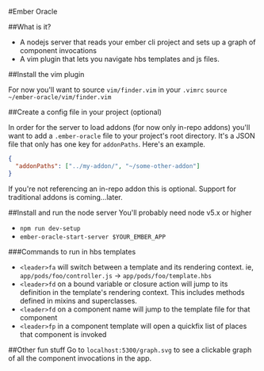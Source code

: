 #Ember Oracle

##What is it?
- A nodejs server that reads your ember cli project and sets up a graph of component invocations
- A vim plugin that lets you navigate hbs templates and js files.

##Install the vim plugin

For now you'll want to source `vim/finder.vim` in your `.vimrc`
`source ~/ember-oracle/vim/finder.vim`

##Create a config file in your project (optional)

In order for the server to load addons (for now only in-repo addons) you'll
want to add a `.ember-oracle` file to your project's root directory.
It's a JSON file that only has one key for `addonPaths`.  Here's an example.
```json
{
  "addonPaths": ["../my-addon/", "~/some-other-addon"]
}
```

If you're not referencing an in-repo addon this is optional.  Support for
traditional addons is coming...later.

##Install and run the node server
You'll probably need node v5.x or higher
- `npm run dev-setup`
- `ember-oracle-start-server $YOUR_EMBER_APP`


###Commands to run in hbs templates
- `<leader>fa` will switch between a template and its rendering context.
ie, `app/pods/foo/controller.js` -> `app/pods/foo/template.hbs`
- `<leader>fd` on a bound variable or closure action will jump to its definition in the template's rendering context.  This includes
methods defined in mixins and superclasses.
- `<leader>fd` on a component name will jump to the template file for that component
- `<leader>fp` in a component template will open a quickfix list of places that component is invoked

##Other fun stuff
Go to `localhost:5300/graph.svg` to see a clickable graph of all the component invocations in the app.
